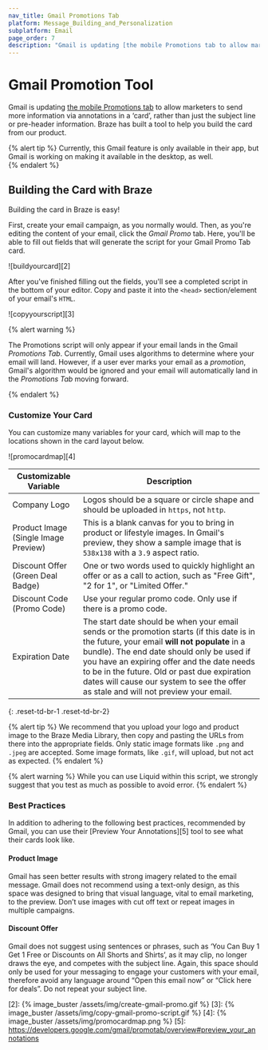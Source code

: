 ```yaml
---
nav_title: Gmail Promotions Tab
platform: Message_Building_and_Personalization
subplatform: Email
page_order: 7
description: "Gmail is updating [the mobile Promotions tab to allow marketers to send more information via annotations in a ‘card’, rather than just the subject line or pre-header information. Braze has built a tool to help you build the card from our product."
---
```


# Gmail Promotion Tool

Gmail is updating [the mobile Promotions tab][1] to allow marketers to send more information via annotations in a ‘card’, rather than just the subject line or pre-header information. Braze has built a tool to help you build the card from our product.

{% alert tip %}
Currently, this Gmail feature is only available in their app, but Gmail is working on making it available in the desktop, as well.  
{% endalert %}

## Building the Card with Braze

Building the card in Braze is easy!

First, create your email campaign, as you normally would. Then, as you're editing the content of your email, click the _Gmail Promo_ tab. Here, you'll be able to fill out fields that will generate the script for your Gmail Promo Tab card.

![buildyourcard][2]

After you've finished filling out the fields, you'll see a completed script in the bottom of your editor. Copy and paste it into the ```<head>``` section/element of your email's `HTML`.

![copyyourscript][3]

{% alert warning %}

The Promotions script will only appear if your email lands in the Gmail _Promotions Tab_. Currently, Gmail uses algorithms to determine where your email will land. However, if a user ever marks your email as a _promotion_, Gmail's algorithm would be ignored and your email will automatically land in the _Promotions Tab_ moving forward.

{% endalert %}


### Customize Your Card

You can customize many variables for your card, which will map to the locations shown in the card layout below.

![promocardmap][4]

| Customizable Variable | Description |
|---|---|
| Company Logo | Logos should be a square or circle shape and should be uploaded in ```https```, not ```http```.|
| Product Image (Single Image Preview)| This is a blank canvas for you to bring in product or lifestyle images. In Gmail's preview, they show a sample image that is ```538x138``` with a ```3.9``` aspect ratio. |
| Discount Offer (Green Deal Badge)| One or two words used to quickly highlight an offer or as a call to action, such as "Free Gift", "2 for 1", or "Limited Offer." |
| Discount Code (Promo Code)| Use your regular promo code. Only use if there is a promo code. |
| Expiration Date | The start date should be when your email sends or the promotion starts (if this date is in the future, your email __will not populate__ in a bundle). The end date should only be used if you have an expiring offer and the date needs to be in the future. Old or past due expiration dates will cause our system to see the offer as stale and will not preview your email. |
{: .reset-td-br-1 .reset-td-br-2}

{% alert tip %}
We recommend that you upload your logo and product image to the Braze Media Library, then copy and pasting the URLs from there into the appropriate fields. Only static image formats like `.png` and `.jpeg` are accepted. Some image formats, like `.gif`, will upload, but not act as expected.
{% endalert %}

{% alert warning %}
While you can use Liquid within this script, we strongly suggest that you test as much as possible to avoid error.
{% endalert %}

### Best Practices

In addition to adhering to the following best practices, recommended by Gmail, you can use their [Preview Your Annotations][5] tool to see what their cards look like.

#### Product Image

Gmail has seen better results with strong imagery related to the email message. Gmail does not recommend using a text-only design, as this space was designed to bring that visual language, vital to email marketing, to the preview. Don’t use images with cut off text or repeat images in multiple campaigns.

#### Discount Offer

Gmail does not suggest using sentences or phrases, such as ‘You Can Buy 1 Get 1 Free or Discounts on All Shorts and Shirts’, as it may clip, no longer draws the eye, and competes with the subject line. Again, this space should only be used for your messaging to engage your customers with your email, therefore avoid any language around “Open this email now” or “Click here for deals”. Do not repeat your subject line.

[1]: https://developers.google.com/gmail/promotab/
[2]: {% image_buster /assets/img/create-gmail-promo.gif %}
[3]: {% image_buster /assets/img/copy-gmail-promo-script.gif %}
[4]: {% image_buster /assets/img/promocardmap.png %}
[5]: https://developers.google.com/gmail/promotab/overview#preview_your_annotations
